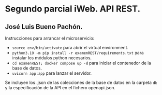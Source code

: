 
# Segundo parcial iWeb. API REST.
## José Luis Bueno Pachón. 
Instrucciones para arrancar el microservicio:
- ```source env/bin/activate``` para abrir el virtual environment.
- ```python3.10 -m pip install -r examenREST/requirements.txt``` para instalar los módulos python necesarios.
- ```cd examenREST; docker compose up -d``` para iniciar el contenedor de la base de datos.
- ```uvicorn app:app``` para lanzar el servidor.

Se incluyen los .json de las colecciones de la base de datos en la carpeta ```db``` y la especificación de la API en el fichero openapi.json.

